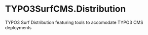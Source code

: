 TYPO3SurfCMS.Distribution
==================================

TYPO3 Surf Distribution featuring tools to accomodate TYPO3 CMS deployments
